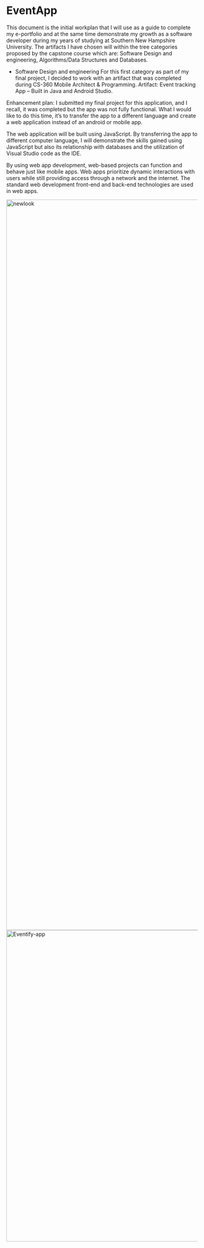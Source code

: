 # EventApp

This document is the initial workplan that I will use as a guide to complete my e-portfolio and at the same time demonstrate my growth as a software developer during my years of studying at Southern New Hampshire University. The artifacts I have chosen will within the tree categories proposed by the capstone course which are: Software Design and engineering, Algorithms/Data Structures and Databases. 

- Software Design and engineering
For this first category as part of my final project, I decided to work with an artifact that was completed during CS-360 Mobile Architect & Programming. 
Artifact: Event tracking App – Built in Java and Android Studio. 

Enhancement plan: 
I submitted my final project for this application, and I recall, it was completed but the app was not fully functional. What I would like to do this time, it’s to transfer the app to a different language and create a web application instead of an android or mobile app. 

The web application will be built using JavaScript. By transferring the app to different computer language, I will demonstrate the skills gained using JavaScript but also its relationship with databases and the utilization of Visual Studio code as the IDE. 

By using web app development, web-based projects can function and behave just like mobile apps. Web apps prioritize dynamic interactions with users while still providing access through a network and the internet. The standard web development front-end and back-end technologies are used in web apps. 

<img width="1921" alt="newlook" src="https://github.com/char06/EventApp/assets/24831449/aaeb01c6-08b2-44ea-ac4e-f6cd088c4335">


<img width="819" alt="Eventify-app" src="https://github.com/char06/EventApp/assets/24831449/6d81583a-0506-4dd0-8446-3e7bea268948">
